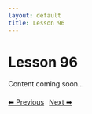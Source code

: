 ```yaml
---
layout: default
title: Lesson 96
---
```


# Lesson 96

Content coming soon...

<div style="margin-top: 20px;">
<a href="/docs/Advanced/Lessons/lesson_95.md" style="margin-right: 10px;">⬅ Previous</a><a href="/docs/Advanced/Lessons/lesson_97.md">Next ➡</a>
</div>

